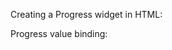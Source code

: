 Creating a Progress widget in HTML:
<snippet id='progress-create-html'/>

Progress value binding:
<snippet id='progress-create-code'/>
